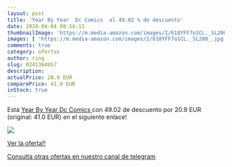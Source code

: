 ```yaml
---
layout: post
title: 'Year By Year  Dc Comics  al 49.02 % de descuento'
date: 2020-04-04 08:54:13
thumbnailImage: 'https://m.media-amazon.com/images/I/618YFF7o1CL._SL200_.jpg'
images: [ 'https://m.media-amazon.com/images/I/618YFF7o1CL._SL200_.jpg' ]
comments: true
category: ofertas
author: ring
slug: 0241364957
description:
actualPrice: 20.9 EUR
comparePrice: 41.0 EUR
inStock: true
---
```


Está [Year By Year  Dc Comics ](https://www.amazon.es/dp/0241364957/?tag=redken-21) con 49.02 de descuento por 20.9 EUR (original: 41.0 EUR) en el siguiente enlace!

[![](https://m.media-amazon.com/images/I/618YFF7o1CL._SL200_.jpg)](https://www.amazon.es/dp/0241364957/?tag=redken-21)

[Ver la oferta!!](https://www.amazon.es/dp/0241364957/?tag=redken-21)

[Consulta otras ofertas en nuestro canal de telegram](https://t.me/s/ofertas25)
